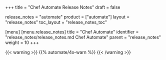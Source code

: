 +++
title = "Chef Automate Release Notes"
draft = false

release_notes = "automate"
product = ["automate"]
layout = "release_notes"
toc_layout = "release_notes_toc"

[menu]
  [menu.release_notes]
    title = "Chef Automate"
    identifier = "release_notes/release_notes.md Chef Automate"
    parent = "release_notes"
    weight = 10
+++

{{< warning >}}
{{% automate/4x-warn %}}
{{< /warning >}}
